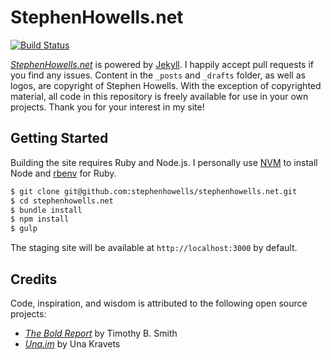 # StephenHowells.net

[![Build Status](https://travis-ci.org/stephenhowells/stephenhowells.net.svg?branch=master)](https://travis-ci.org/stephenhowells/stephenhowells.net)

*[StephenHowells.net](https://stephenhowells.net)* is powered by [Jekyll](https://jekyllrb.com/). I happily accept pull requests if you find any issues. Content in the `_posts` and `_drafts` folder, as well as logos, are copyright of Stephen Howells. With the exception of copyrighted material, all code in this repository is freely available for use in your own projects. Thank you for your interest in my site!

## Getting Started

Building the site requires Ruby and Node.js. I personally use [NVM](https://github.com/creationix/nvm) to install Node and [rbenv](https://github.com/rbenv/rbenv) for Ruby.

``` sh
$ git clone git@github.com:stephenhowells/stephenhowells.net.git
$ cd stephenhowells.net
$ bundle install
$ npm install
$ gulp
```

The staging site will be available at `http://localhost:3000` by default.

## Credits

Code, inspiration, and wisdom is attributed to the following open source projects:

- *[The Bold Report](https://github.com/smithtimmytim/theboldreport.net)* by Timothy B. Smith
- *[Una.im](https://github.com/una/una.github.io)* by Una Kravets
